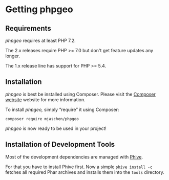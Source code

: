 # Getting phpgeo

## Requirements

_phpgeo_ requires at least PHP 7.2.

The 2.x releases require PHP >= 7.0 but don't get feature updates any longer.

The 1.x release line has support for PHP >= 5.4.

## Installation

_phpgeo_ is best be installed using Composer. Please visit the
[Composer website](https://getcomposer.org/) website for more information.

To install _phpgeo,_ simply “require” it using Composer:

``` shell
composer require mjaschen/phpgeo
```

_phpgeo_ is now ready to be used in your project!

## Installation of Development Tools

Most of the development dependencies are managed with [Phive](https://phar.io/).

For that you have to install Phive first. Now a simple `phive install -c` fetches all required Phar archives and installs them into the `tools` directory.
